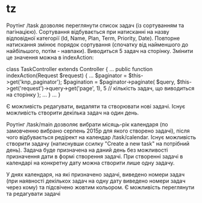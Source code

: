 tz
==

Роутінг /task дозволяє переглянути список задач (із сортуванням та пагінацією).
Сортування відбувається при натисканні на назву відповідної категорії
(Id, Name, Plan, Term, Priority, Date).
Повторне натискання змінює порядок сортування (спочатку від найменшого до найбільшого, потім - навпаки).
Виводиться 5 задач на сторінку. Змінити це значення можна в indexAction:

class TaskController extends Controller
{
...
 public function indexAction(Request $request)
 {
 ...
 $paginator = $this->get('knp_paginator');
        $pagination = $paginator->paginate(
            $query,
            $this->get('request')->query->get('page', 1),
            5 // кількість задач, що виводиться на сторінку
        );
 ...
 }
...
}

Є можливість редагувати, видаляти та створювати нові задачі.
Існує можливість створити декілька задач на один день.

Роутінг /task/main дозволяє вибрати місяць-рік календаря (по замовченню вибрано серпень 2015р для якого створено задачі),
після чого відбувається редірект на календар /task/calendar.
Існує можливість створити задачу (натиснувши ссилку "Create a new task" на потрібний день).
Задача буде призначена на даний день без можливості призначення дати в формі створення задачі.
При створенні задачі в календарі на конкретну дату можна створити лише одну задачу.

У днях календаря, на які призначено задачі, виведено номери задач (при наявності декількох задач на одну дату виведено номери задач через кому) та підсвічено жовтим кольором.
Є можливість переглянути та редагувати задачі
